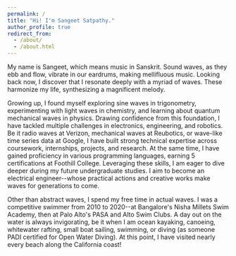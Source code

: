 ```yaml
---
permalink: /
title: "Hi! I'm Sangeet Satpathy."
author_profile: true
redirect_from: 
  - /about/
  - /about.html
---
```


My name is Sangeet, which means music in Sanskrit. Sound waves, as they ebb and flow, vibrate in our eardrums, making mellifluous music. Looking back now, I discover that I resonate deeply with a myriad of waves. These harmonize my life, synthesizing a magnificent melody. 

Growing up, I found myself exploring sine waves in trigonometry, experimenting with light waves in chemistry, and learning about quantum mechanical waves in physics. Drawing confidence from this foundation, I have tackled multiple challenges in electronics, engineering, and robotics. Be it radio waves at Verizon, mechanical waves at Reubotics, or wave-like time series data at Google, I have built strong technical expertise across coursework, internships, projects, and research. At the same time, I have gained proficiency in various programming languages, earning 5 certifications at Foothill College. Leveraging these skills, I am eager to dive deeper during my future undergraduate studies. I aim to become an electrical engineer--whose practical actions and creative works make waves for generations to come. 

Other than abstract waves, I spend my free time in actual waves. I was a competitive swimmer from 2010 to 2020--at Bangalore's Nisha Millets Swim Academy, then at Palo Alto's PASA and Alto Swim Clubs. A day out on the water is always invigorating, be it when I am ocean kayaking, canoeing, whitewater rafting, small boat sailing, swimming, or diving (as someone PADI certified for Open Water Diving). At this point, I have visited nearly every beach along the California coast!

